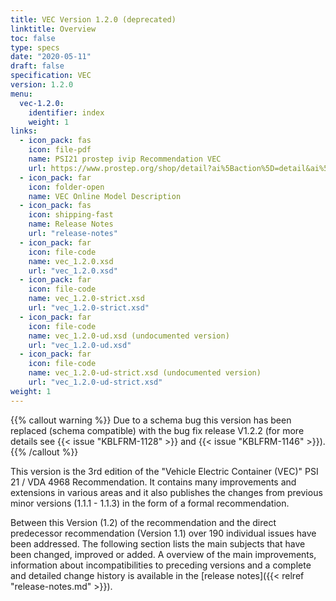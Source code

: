 ```yaml
---
title: VEC Version 1.2.0 (deprecated)
linktitle: Overview
toc: false
type: specs
date: "2020-05-11"
draft: false
specification: VEC
version: 1.2.0
menu:
  vec-1.2.0:
    identifier: index
    weight: 1
links:
  - icon_pack: fas
    icon: file-pdf
    name: PSI21 prostep ivip Recommendation VEC
    url: https://www.prostep.org/shop/detail?ai%5Baction%5D=detail&ai%5Bcontroller%5D=Catalog&ai%5Bd_name%5D=psi_21&ai%5Bd_pos%5D=
  - icon_pack: far
    icon: folder-open
    name: VEC Online Model Description
  - icon_pack: fas
    icon: shipping-fast
    name: Release Notes
    url: "release-notes"
  - icon_pack: far
    icon: file-code
    name: vec_1.2.0.xsd
    url: "vec_1.2.0.xsd"
  - icon_pack: far
    icon: file-code
    name: vec_1.2.0-strict.xsd
    url: "vec_1.2.0-strict.xsd"
  - icon_pack: far
    icon: file-code
    name: vec_1.2.0-ud.xsd (undocumented version)
    url: "vec_1.2.0-ud.xsd"
  - icon_pack: far
    icon: file-code
    name: vec_1.2.0-ud-strict.xsd (undocumented version)
    url: "vec_1.2.0-ud-strict.xsd"
weight: 1
---
```


{{% callout warning %}}
Due to a schema bug this version has been replaced (schema compatible) with the bug fix release V1.2.2 (for more details see {{< issue "KBLFRM-1128" >}} and {{< issue "KBLFRM-1146" >}}).
{{% /callout %}}

This version is the 3rd edition of the "Vehicle Electric Container (VEC)" PSI 21 / VDA 4968 Recommendation.
It contains many improvements and extensions in various areas and it also publishes the changes from
previous minor versions (1.1.1 - 1.1.3) in the form of a formal recommendation.

<!--more-->

Between this Version (1.2) of the recommendation and the direct predecessor recommendation (Version 1.1)
over 190 individual issues have been addressed. The following section lists the main subjects that have
been changed, improved or added. A overview of the main improvements, information about incompatibilities to
preceding versions and a complete and detailed change history is available in the [release notes]({{< relref "release-notes.md" >}}).
